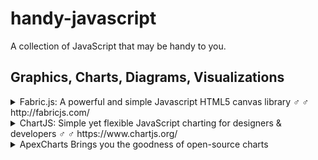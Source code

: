 # handy-javascript
A collection of JavaScript that may be handy to you.

## Graphics, Charts, Diagrams, Visualizations

<details> 
  <summary> Fabric.js: A powerful and simple Javascript HTML5 canvas library ♂ ♂ http://fabricjs.com/ </summary>
</details>
<details> 
  <summary> ChartJS: Simple yet flexible JavaScript charting for designers & developers ♂ ♂ https://www.chartjs.org/</summary>  
    
  ![ChartJS ♂ https://user-images.githubusercontent.com/1479100/45607189-2b018b80-ba7d-11e8-845e-d7ab810bc07f.png   
</details>

<details>
    <summary>ApexCharts   Brings you the goodness of open-source charts</summary>
<details>
    <summary>FusionCharts ♂ https://www.fusioncharts.com/ : Offers additional visualizations for your dashboards on top of [ApexCharts ♂ https://apexcharts.com/ </summary>
<details>
    <summary>D3: Bring data to life with SVG, Canvas and HTML ♂ https://github.com/d3/d3 </summary>
<details>
    <summary>ThreeJS: JavaScript 3D library ♂ https://threejs.org/ </summary>
<details>
    <summary>Rough.js: Create graphics with a hand-drawn, sketchy, appearance. ♂ https://github.com/pshihn/rough</summary> 
<details>
    <summary>InfoVis: Tools for creating Interactive Data Visualizations for the Web. ♂ https://philogb.github.io/jit/ </summary>
<details>
    <summary>Stdlib-js: Standard library for JavaScript and Node.js, with rich Mathematics, Data visualization and Utility functions ♂ https://stdlib.io/ </summary>
<details>
    <summary>Stencil: Stencil is a toolchain for building reusable, scalable Design Systems. ♂ https://stenciljs.com/ </summary>
<details>
    <summary>AmCharts4: JavaScript Charts & Maps Programming library ♂ https://www.amcharts.com/ </summary>
<details>
    <summary>LightningChart JS: Interactive & responsive charts with an exceptionally powerful speed of rendering. ♂ https://www.arction.com/lightningchart-js/ </summary>


## UI components
<details>
    <summary>Material UI ♂ https://github.com/mui-org/material-ui : One of the most popular React component libraries with over 48,000 stars on GitHub.</summary> 
<details>
    <summary>Swiper ♂ https://swiperjs.com/demos/ : A modern free mobile touch slider with hardware accelerated transitions and amazing native behavior. Usable in mobile websites, mobile web apps, and mobile native/hybrid apps.</summary>
<details>
    <summary>popper-core ♂ https://popper.js.org : Adding tooltips and popovers is Easy.</summary>
<details>
    <summary>Wijmo ♂ https://www.grapecity.com/wijmo :Build lightweight, high-speed HTML5/JavaScript apps with zero dependencies, fast. [Not Free /summary>
<details>
    <summary>Semantic UI ♂ https://semantic-ui.com/ : Empowers designers and developers by creating a shared vocabulary for UI</summary>
<details>
    <summary>Aurelia ♂ https://aurelia.io/ :A modern, front-end JavaScript framework for building browser, mobile, and desktop applications.</summary> 
<details>
    <summary>HyperHTML ♂ https://viperhtml.js.org/ : A Fast & Light Virtual DOM Alternative</summary>
<details>
    <summary>Svelte ♂ https://svelte.dev/ : A component framework — like React or Vue, using a compiler that takes declarative components and converts them into efficient JavaScript that surgically updates the DOM.</summary> 
<details>
    <summary>RiotJS ♂ https://riot.js.org/ : Simple and elegant component-based UI library</summary>
<details>
    <summary>Webix ♂ https://github.com/webix-hub/webix :HTML5 JavaScript UI library with responsive web widgets</summary>
<details>
    <summary>Evergreen ♂ https://github.com/segmentio/evergreen : React components suitable for enterprise grade web applications</summary>
<details>
    <summary>Rebass ♂ https://github.com/rebassjs/rebass : React primitive UI component built with modern styling conventions like styled-components and emotion.</summary> 
<details>
    <summary>Grommet ♂ https://github.com/grommet/grommet : A react-based framework that provides accessibility, modularity, responsiveness, and theming in a tidy package</summary>
<details>
    <summary>VMware Clarity ♂ https://github.com/vmware/clarity :  A set of UX guidelines, HTML/CSS Frameworks and a set of Angular Components – all rolled into one.</summary>
<details>
    <summary>Angular Material ♂ https://github.com/angular/components : Material Design Components for Angular</summary>
-[NGX Bootstrap ♂ https://github.com/valor-software/ngx-bootstrap : At 3.5K stars, this library contains all core (and not only  Bootstrap components powered by Angular
<details>
    <summary>Vue ♂ https://github.com/bootstrap-vue/bootstrap-vue :  Brings the power of Bootstrap, a widely used CSS library.</summary>
<details>
    <summary>Storefrontui ♂ https://github.com/Divanteltd/storefront-ui : A Vue.js-based library of UI components for developers, designers and agencies striving to build storefronts.</summary> 
<details>
    <summary>Buefy ♂ https://github.com/buefy/buefy : A lightweight UI component library based on Vue and Bulma, a CSS framework.</summary>
<details>
    <summary>Vuetify ♂ https://github.com/vuetifyjs/vuetify : UI component libraries based on Vue</summary>
<details>
    <summary>Dhtmlx ♂ https://github.com/DHTMLX : A JavaScript GUI widget library for building dynamic web applications with desktop-like user experience and Ajax data loading</summary>
<details>
    <summary>Storybook ♂ https://github.com/storybookjs/storybook :  UI component dev & test: React, Vue, Angular, React Native, Ember, Web Components & more!</summary> 
<details>
    <summary>Primefaces ♂ https://github.com/primefaces/primefaces : A comprehensive component suite including over 70 UI components with different themes from material to flat design</summary>
<details>
    <summary>Omniscient ♂ https://omniscientjs.github.io/ : Functional programming in Javascript for your UI using virtual DOM through React and Immutable structures</summary>
<details>
    <summary>Knockout.js ♂ https://knockoutjs.com/ : Dynamic JavaScript UIs using the Model-View-ViewModel (MVVM  pattern</summary>







## Functional JS
<details>
    <summary>Cycle.js ♂ https://cycle.js.org/ :A functional and reactive JavaScript framework for predictable code</summary>
<details>
    <summary>Awesome FP JS ♂ https://github.com/stoeffel/awesome-fp-js : A curated list of awesome functional programming stuff in js</summary>
<details>
    <summary>Lodash lodash.com :A JavaScript utility library delivering consistency, modularity, performance, & extras.</summary>
<details>
    <summary>Ramda ♂ https://ramdajs.com : Practical functional Javascript</summary> 
<details>
    <summary>  :
<details></details>
    <summary>  :
<details></details>
    <summary>  :
<details></details>
    <summary>  :
<details></details>
    <summary>  :



</


## Interactions
<details>
    <summary>Craft.js ♂ https://craft.js.org : A React Framework for building extensible drag and drop page editors</summary>
<details>
    <summary>Velocity.js ♂ http://velocityjs.org/ :  An animation engine with the same API as jQuery's $.animate( .</summary> 
-[Verge3D ♂ https://www.soft8soft.com/verge3d/ : The most effective toolkit for creating web interactives
<details>
    <summary>Anime.js ♂ https://animejs.com/ : A lightweight JavaScript animation library with a simple, yet powerful API.</summary>

## Games & rendering engines
<details>
    <summary>Pixi.js ♂ https://www.pixijs.com/ : Create beautiful digital content with the fastest, most flexible 2D WebGL renderer.</summary>

## Maths
<details>
    <summary>MathJAX ♂ https://www.mathjax.org/ : A JavaScript display engine for mathematics that works in all browsers.</summary>
<details>
    <summary>Stdlib-js ♂ https://stdlib.io/ :Standard library for JavaScript and Node.js, with rich Mathematics, Data visualization and Utility functions</summary>
<details>
    <summary>Math.js ♂ https://mathjs.org :An extensive math library for JavaScript and Node.js</summary> 


## Machine Learning, AI
<details>
    <summary>BrainJS ♂ https://brain.js.org : Neural networks in JavaScript</summary>
<details>
    <summary>TensorFlow.js ♂ https://www.tensorflow.org/js : A library for machine learning in JavaScript</summary>
<details>
    <summary>ML5.js ♂ https://learn.ml5js.org/docs/#/ : Friendly Machine Learning for the Web</summary>
<details>
    <summary>MachineLearn.js ♂ https://www.machinelearnjs.com/ : Machine Learning library for the web and Node</summary> 
<details>
    <summary>Limdu.js ♂ https://github.com/erelsgl/limdu : Machine-learning for Node.js</summary>
<details>
    <summary>Face-api.js ♂ https://github.com/justadudewhohacks/face-api.js : JavaScript API for face detection and face recognition in the browser and nodejs with tensorflow.js</summary>
<details>
    <summary>R-js ♂ https://github.com/R-js :Collection of projects to re-writing the R language to the browser and node</summary>
<details>
    <summary>NaturalJS ♂ https://github.com/NaturalNode/natural : General natural language facilities for node</summary>
<details>
    <summary>Keras.js ♂ https://transcranial.github.io/keras-js :Run Keras models in the browser, with GPU support using WebGL</summary> 
<details>
    <summary>PropelJS ♂ http://propelml.org/ : Differential Programming in JavaScript</summary>
<details>
    <summary>ConvNetJS ♂ https://cs.stanford.edu/people/karpathy/convnetjs/started.html : Deep Learning in your browser</summary>
<details>
    <summary>  :
<details></details>
    <summary>  :
<details></details>
    <summary>  :
<details></details>
    <summary>  :

## DB</ 
<details>
    <summary>Knex.js ♂ http://knexjs.org/ : A SQL query builder for Postgres, MSSQL, MySQL, MariaDB, SQLite3, Oracle, and Amazon Redshift designed to be flexible, portable, and fun to use.</summary> 
<details>
    <summary>  :
</summary>